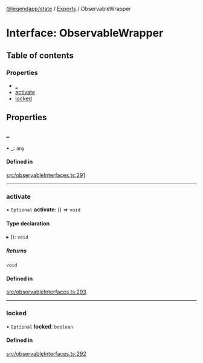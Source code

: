 [@legendapp/state](../README.md) / [Exports](../modules.md) / ObservableWrapper

# Interface: ObservableWrapper

## Table of contents

### Properties

- [\_](ObservableWrapper.md#_)
- [activate](ObservableWrapper.md#activate)
- [locked](ObservableWrapper.md#locked)

## Properties

### \_

• **\_**: `any`

#### Defined in

[src/observableInterfaces.ts:291](https://github.com/matthewmturner/legend-state/blob/69a8199/src/observableInterfaces.ts#L291)

___

### activate

• `Optional` **activate**: () => `void`

#### Type declaration

▸ (): `void`

##### Returns

`void`

#### Defined in

[src/observableInterfaces.ts:293](https://github.com/matthewmturner/legend-state/blob/69a8199/src/observableInterfaces.ts#L293)

___

### locked

• `Optional` **locked**: `boolean`

#### Defined in

[src/observableInterfaces.ts:292](https://github.com/matthewmturner/legend-state/blob/69a8199/src/observableInterfaces.ts#L292)
